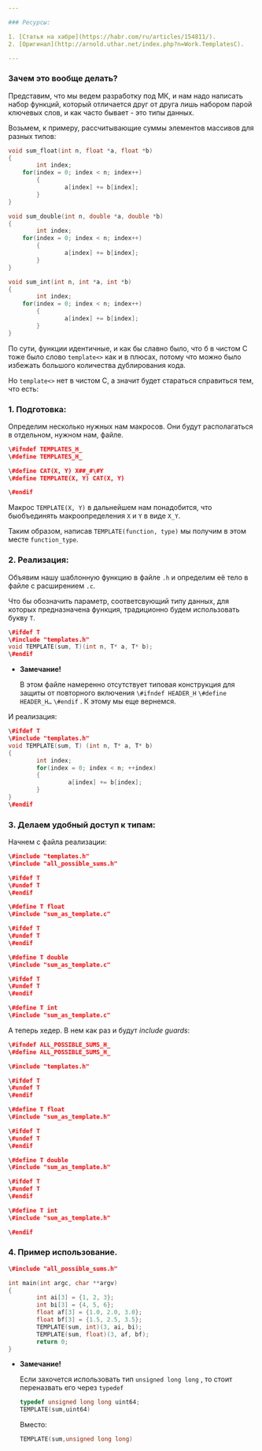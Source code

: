 ```yaml
---

### Ресурсы:

1. [Статья на хабре](https://habr.com/ru/articles/154811/).
2. [Оригинал](http://arnold.uthar.net/index.php?n=Work.TemplatesC).

---
```


### Зачем это вообще делать?

Представим, что мы ведем разработку под МК, и нам надо написать набор функций, который отличается друг от друга лишь набором парой ключевых слов, и как часто бывает - это типы данных.

Возьмем, к примеру, рассчитывающие суммы элементов массивов для разных типов:

```C++
void sum_float(int n, float *a, float *b)
{
		int index;
    for(index = 0; index < n; index++)
		{
				a[index] += b[index];
		}
}

void sum_double(int n, double *a, double *b)
{
		int index;
    for(index = 0; index < n; index++)
		{
				a[index] += b[index];
		}
}

void sum_int(int n, int *a, int *b)
{
		int index;
    for(index = 0; index < n; index++)
		{
				a[index] += b[index];
		}
}
```

По сути, функции идентичные, и как бы славно было, что б в чистом C тоже было слово `template<>` как и в плюсах, потому что можно было избежать большого количества дублирования кода.

Но `template<>` нет в чистом C, а значит будет стараться справиться тем, что есть:

### 1. Подготовка:

Определим несколько нужных нам макросов. Они будут располагаться в отдельном, нужном нам, файле.

```C++
\#ifndef TEMPLATES_H_
\#define TEMPLATES_H_

\#define CAT(X, Y) X##_#\#Y
\#define TEMPLATE(X, Y) CAT(X, Y)

\#endif
```

Макрос `TEMPLATE(X, Y)` в дальнейшем нам понадобится, что быобъединять макроопределения `X` и `Y` в виде `X_Y`.

Таким образом, написав `TEMPLATE(function, type)` мы получим в этом месте `function_type`.

### 2. Реализация:

Объявим нашу шаблонную функцию в файле `.h` и определим её тело в файле с расширением `.c`.

Что бы обозначить параметр, соответсвующий типу данных, для которых предназначена функция, традиционно будем использовать букву `T`.

```C++
\#ifdef T
\#include "templates.h"
void TEMPLATE(sum, T)(int n, T* a, T* b);
\#endif
```

- **Замечание!**
    
    В этом файле намеренно отсутствует типовая конструкция для защиты от повторного включения `\#ifndef HEADER_H` `\#define HEADER_H…` `\#endif` . К этому мы еще вернемся.
    

И реализация:

```C++
\#ifdef T
\#include "templates.h"
void TEMPLATE(sum, T) (int n, T* a, T* b)
{
		int index;
		for(index = 0; index < n; ++index)
		{
				 a[index] += b[index];
		}
}
\#endif
```

### 3. Делаем удобный доступ к типам:

Начнем с файла реализации:

```C++
\#include "templates.h"
\#include "all_possible_sums.h"

\#ifdef T
\#undef T
\#endif

\#define T float
\#include "sum_as_template.c"

\#ifdef T
\#undef T
\#endif

\#define T double
\#include "sum_as_template.c"

\#ifdef T
\#undef T
\#endif

\#define T int
\#include "sum_as_template.c"
```

А теперь хедер. В нем как раз и будут _include guards_:

```C++
\#ifndef ALL_POSSIBLE_SUMS_H_
\#define ALL_POSSIBLE_SUMS_H_

\#include "templates.h"

\#ifdef T
\#undef T
\#endif

\#define T float
\#include "sum_as_template.h"

\#ifdef T
\#undef T
\#endif

\#define T double
\#include "sum_as_template.h"

\#ifdef T
\#undef T
\#endif

\#define T int
\#include "sum_as_template.h"

\#endif
```

### 4. Пример использование.

```C++
\#include "all_possible_sums.h"

int main(int argc, char **argv)
{
		int ai[3] = {1, 2, 3};
		int bi[3] = {4, 5, 6};
		float af[3] = {1.0, 2.0, 3.0};
		float bf[3] = {1.5, 2.5, 3.5};   
		TEMPLATE(sum, int)(3, ai, bi);    
		TEMPLATE(sum, float)(3, af, bf);    
		return 0;
}
```

- **Замечание!**
    
    Если захочется использовать тип `unsigned long long` , то стоит переназвать его через `typedef`
    
    ```C++
    typedef unsigned long long uint64; 
    TEMPLATE(sum,uint64)
    ```
    
    Вместо:
    
    ```C++
    TEMPLATE(sum,unsigned long long)
    ```